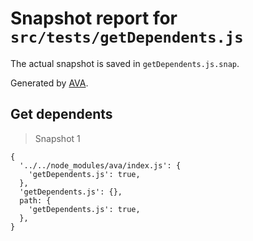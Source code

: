 # Snapshot report for `src/tests/getDependents.js`

The actual snapshot is saved in `getDependents.js.snap`.

Generated by [AVA](https://avajs.dev).

## Get dependents

> Snapshot 1

    {
      '../../node_modules/ava/index.js': {
        'getDependents.js': true,
      },
      'getDependents.js': {},
      path: {
        'getDependents.js': true,
      },
    }
